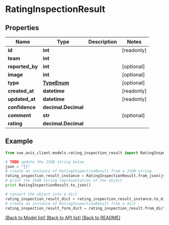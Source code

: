 # RatingInspectionResult


## Properties

Name | Type | Description | Notes
------------ | ------------- | ------------- | -------------
**id** | **int** |  | [readonly] 
**team** | **int** |  | 
**reported_by** | **int** |  | [optional] 
**image** | **int** |  | [optional] 
**type** | [**TypeEnum**](TypeEnum.md) |  | [optional] 
**created_at** | **datetime** |  | [readonly] 
**updated_at** | **datetime** |  | [readonly] 
**confidence** | **decimal.Decimal** |  | 
**comment** | **str** |  | [optional] 
**rating** | **decimal.Decimal** |  | 

## Example

```python
from vue_avis_client.models.rating_inspection_result import RatingInspectionResult

# TODO update the JSON string below
json = "{}"
# create an instance of RatingInspectionResult from a JSON string
rating_inspection_result_instance = RatingInspectionResult.from_json(json)
# print the JSON string representation of the object
print RatingInspectionResult.to_json()

# convert the object into a dict
rating_inspection_result_dict = rating_inspection_result_instance.to_dict()
# create an instance of RatingInspectionResult from a dict
rating_inspection_result_form_dict = rating_inspection_result.from_dict(rating_inspection_result_dict)
```
[[Back to Model list]](../README.md#documentation-for-models) [[Back to API list]](../README.md#documentation-for-api-endpoints) [[Back to README]](../README.md)


